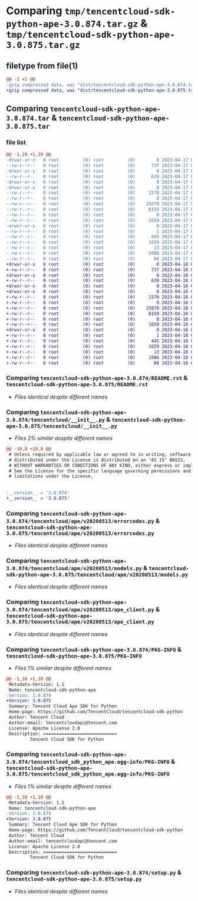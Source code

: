 # Comparing `tmp/tencentcloud-sdk-python-ape-3.0.874.tar.gz` & `tmp/tencentcloud-sdk-python-ape-3.0.875.tar.gz`

## filetype from file(1)

```diff
@@ -1 +1 @@
-gzip compressed data, was "dist/tencentcloud-sdk-python-ape-3.0.874.tar", last modified: Mon Apr 17 00:16:05 2023, max compression
+gzip compressed data, was "dist/tencentcloud-sdk-python-ape-3.0.875.tar", last modified: Tue Apr 18 00:20:54 2023, max compression
```

## Comparing `tencentcloud-sdk-python-ape-3.0.874.tar` & `tencentcloud-sdk-python-ape-3.0.875.tar`

### file list

```diff
@@ -1,19 +1,19 @@
-drwxr-xr-x   0 root         (0) root         (0)        0 2023-04-17 00:16:05.000000 tencentcloud-sdk-python-ape-3.0.874/
--rw-r--r--   0 root         (0) root         (0)      737 2023-04-17 00:16:05.000000 tencentcloud-sdk-python-ape-3.0.874/README.rst
-drwxr-xr-x   0 root         (0) root         (0)        0 2023-04-17 00:16:05.000000 tencentcloud-sdk-python-ape-3.0.874/tencentcloud/
--rw-r--r--   0 root         (0) root         (0)      630 2023-04-17 00:16:05.000000 tencentcloud-sdk-python-ape-3.0.874/tencentcloud/__init__.py
-drwxr-xr-x   0 root         (0) root         (0)        0 2023-04-17 00:16:05.000000 tencentcloud-sdk-python-ape-3.0.874/tencentcloud/ape/
-drwxr-xr-x   0 root         (0) root         (0)        0 2023-04-17 00:16:05.000000 tencentcloud-sdk-python-ape-3.0.874/tencentcloud/ape/v20200513/
--rw-r--r--   0 root         (0) root         (0)     1570 2023-04-17 00:16:05.000000 tencentcloud-sdk-python-ape-3.0.874/tencentcloud/ape/v20200513/errorcodes.py
--rw-r--r--   0 root         (0) root         (0)        0 2023-04-17 00:16:05.000000 tencentcloud-sdk-python-ape-3.0.874/tencentcloud/ape/v20200513/__init__.py
--rw-r--r--   0 root         (0) root         (0)    25870 2023-04-17 00:16:05.000000 tencentcloud-sdk-python-ape-3.0.874/tencentcloud/ape/v20200513/models.py
--rw-r--r--   0 root         (0) root         (0)     8159 2023-04-17 00:16:05.000000 tencentcloud-sdk-python-ape-3.0.874/tencentcloud/ape/v20200513/ape_client.py
--rw-r--r--   0 root         (0) root         (0)        0 2023-04-17 00:16:05.000000 tencentcloud-sdk-python-ape-3.0.874/tencentcloud/ape/__init__.py
--rw-r--r--   0 root         (0) root         (0)     1659 2023-04-17 00:16:05.000000 tencentcloud-sdk-python-ape-3.0.874/PKG-INFO
-drwxr-xr-x   0 root         (0) root         (0)        0 2023-04-17 00:16:05.000000 tencentcloud-sdk-python-ape-3.0.874/tencentcloud_sdk_python_ape.egg-info/
--rw-r--r--   0 root         (0) root         (0)        1 2023-04-17 00:16:05.000000 tencentcloud-sdk-python-ape-3.0.874/tencentcloud_sdk_python_ape.egg-info/dependency_links.txt
--rw-r--r--   0 root         (0) root         (0)      445 2023-04-17 00:16:05.000000 tencentcloud-sdk-python-ape-3.0.874/tencentcloud_sdk_python_ape.egg-info/SOURCES.txt
--rw-r--r--   0 root         (0) root         (0)     1659 2023-04-17 00:16:05.000000 tencentcloud-sdk-python-ape-3.0.874/tencentcloud_sdk_python_ape.egg-info/PKG-INFO
--rw-r--r--   0 root         (0) root         (0)       13 2023-04-17 00:16:05.000000 tencentcloud-sdk-python-ape-3.0.874/tencentcloud_sdk_python_ape.egg-info/top_level.txt
--rw-r--r--   0 root         (0) root         (0)     1006 2023-04-17 00:16:05.000000 tencentcloud-sdk-python-ape-3.0.874/setup.py
--rw-r--r--   0 root         (0) root         (0)       88 2023-04-17 00:16:05.000000 tencentcloud-sdk-python-ape-3.0.874/setup.cfg
+drwxr-xr-x   0 root         (0) root         (0)        0 2023-04-18 00:20:54.000000 tencentcloud-sdk-python-ape-3.0.875/
+-rw-r--r--   0 root         (0) root         (0)      737 2023-04-18 00:20:54.000000 tencentcloud-sdk-python-ape-3.0.875/README.rst
+drwxr-xr-x   0 root         (0) root         (0)        0 2023-04-18 00:20:54.000000 tencentcloud-sdk-python-ape-3.0.875/tencentcloud/
+-rw-r--r--   0 root         (0) root         (0)      630 2023-04-18 00:20:54.000000 tencentcloud-sdk-python-ape-3.0.875/tencentcloud/__init__.py
+drwxr-xr-x   0 root         (0) root         (0)        0 2023-04-18 00:20:54.000000 tencentcloud-sdk-python-ape-3.0.875/tencentcloud/ape/
+drwxr-xr-x   0 root         (0) root         (0)        0 2023-04-18 00:20:54.000000 tencentcloud-sdk-python-ape-3.0.875/tencentcloud/ape/v20200513/
+-rw-r--r--   0 root         (0) root         (0)     1570 2023-04-18 00:20:54.000000 tencentcloud-sdk-python-ape-3.0.875/tencentcloud/ape/v20200513/errorcodes.py
+-rw-r--r--   0 root         (0) root         (0)        0 2023-04-18 00:20:54.000000 tencentcloud-sdk-python-ape-3.0.875/tencentcloud/ape/v20200513/__init__.py
+-rw-r--r--   0 root         (0) root         (0)    25870 2023-04-18 00:20:54.000000 tencentcloud-sdk-python-ape-3.0.875/tencentcloud/ape/v20200513/models.py
+-rw-r--r--   0 root         (0) root         (0)     8159 2023-04-18 00:20:54.000000 tencentcloud-sdk-python-ape-3.0.875/tencentcloud/ape/v20200513/ape_client.py
+-rw-r--r--   0 root         (0) root         (0)        0 2023-04-18 00:20:54.000000 tencentcloud-sdk-python-ape-3.0.875/tencentcloud/ape/__init__.py
+-rw-r--r--   0 root         (0) root         (0)     1659 2023-04-18 00:20:54.000000 tencentcloud-sdk-python-ape-3.0.875/PKG-INFO
+drwxr-xr-x   0 root         (0) root         (0)        0 2023-04-18 00:20:54.000000 tencentcloud-sdk-python-ape-3.0.875/tencentcloud_sdk_python_ape.egg-info/
+-rw-r--r--   0 root         (0) root         (0)        1 2023-04-18 00:20:54.000000 tencentcloud-sdk-python-ape-3.0.875/tencentcloud_sdk_python_ape.egg-info/dependency_links.txt
+-rw-r--r--   0 root         (0) root         (0)      445 2023-04-18 00:20:54.000000 tencentcloud-sdk-python-ape-3.0.875/tencentcloud_sdk_python_ape.egg-info/SOURCES.txt
+-rw-r--r--   0 root         (0) root         (0)     1659 2023-04-18 00:20:54.000000 tencentcloud-sdk-python-ape-3.0.875/tencentcloud_sdk_python_ape.egg-info/PKG-INFO
+-rw-r--r--   0 root         (0) root         (0)       13 2023-04-18 00:20:54.000000 tencentcloud-sdk-python-ape-3.0.875/tencentcloud_sdk_python_ape.egg-info/top_level.txt
+-rw-r--r--   0 root         (0) root         (0)     1006 2023-04-18 00:20:54.000000 tencentcloud-sdk-python-ape-3.0.875/setup.py
+-rw-r--r--   0 root         (0) root         (0)       88 2023-04-18 00:20:54.000000 tencentcloud-sdk-python-ape-3.0.875/setup.cfg
```

### Comparing `tencentcloud-sdk-python-ape-3.0.874/README.rst` & `tencentcloud-sdk-python-ape-3.0.875/README.rst`

 * *Files identical despite different names*

### Comparing `tencentcloud-sdk-python-ape-3.0.874/tencentcloud/__init__.py` & `tencentcloud-sdk-python-ape-3.0.875/tencentcloud/__init__.py`

 * *Files 2% similar despite different names*

```diff
@@ -10,8 +10,8 @@
 # Unless required by applicable law or agreed to in writing, software
 # distributed under the License is distributed on an "AS IS" BASIS,
 # WITHOUT WARRANTIES OR CONDITIONS OF ANY KIND, either express or implied.
 # See the License for the specific language governing permissions and
 # limitations under the License.
 
 
-__version__ = '3.0.874'
+__version__ = '3.0.875'
```

### Comparing `tencentcloud-sdk-python-ape-3.0.874/tencentcloud/ape/v20200513/errorcodes.py` & `tencentcloud-sdk-python-ape-3.0.875/tencentcloud/ape/v20200513/errorcodes.py`

 * *Files identical despite different names*

### Comparing `tencentcloud-sdk-python-ape-3.0.874/tencentcloud/ape/v20200513/models.py` & `tencentcloud-sdk-python-ape-3.0.875/tencentcloud/ape/v20200513/models.py`

 * *Files identical despite different names*

### Comparing `tencentcloud-sdk-python-ape-3.0.874/tencentcloud/ape/v20200513/ape_client.py` & `tencentcloud-sdk-python-ape-3.0.875/tencentcloud/ape/v20200513/ape_client.py`

 * *Files identical despite different names*

### Comparing `tencentcloud-sdk-python-ape-3.0.874/PKG-INFO` & `tencentcloud-sdk-python-ape-3.0.875/PKG-INFO`

 * *Files 1% similar despite different names*

```diff
@@ -1,10 +1,10 @@
 Metadata-Version: 1.1
 Name: tencentcloud-sdk-python-ape
-Version: 3.0.874
+Version: 3.0.875
 Summary: Tencent Cloud Ape SDK for Python
 Home-page: https://github.com/TencentCloud/tencentcloud-sdk-python
 Author: Tencent Cloud
 Author-email: tencentcloudapi@tencent.com
 License: Apache License 2.0
 Description: ============================
         Tencent Cloud SDK for Python
```

### Comparing `tencentcloud-sdk-python-ape-3.0.874/tencentcloud_sdk_python_ape.egg-info/PKG-INFO` & `tencentcloud-sdk-python-ape-3.0.875/tencentcloud_sdk_python_ape.egg-info/PKG-INFO`

 * *Files 1% similar despite different names*

```diff
@@ -1,10 +1,10 @@
 Metadata-Version: 1.1
 Name: tencentcloud-sdk-python-ape
-Version: 3.0.874
+Version: 3.0.875
 Summary: Tencent Cloud Ape SDK for Python
 Home-page: https://github.com/TencentCloud/tencentcloud-sdk-python
 Author: Tencent Cloud
 Author-email: tencentcloudapi@tencent.com
 License: Apache License 2.0
 Description: ============================
         Tencent Cloud SDK for Python
```

### Comparing `tencentcloud-sdk-python-ape-3.0.874/setup.py` & `tencentcloud-sdk-python-ape-3.0.875/setup.py`

 * *Files identical despite different names*

